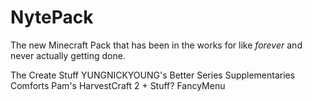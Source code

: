 # NytePack
The new Minecraft Pack that has been in the works for like *forever* and never actually getting done.

The Create Stuff
YUNGNICKYOUNG's Better Series
Supplementaries
Comforts
Pam's HarvestCraft 2 + Stuff?
FancyMenu
